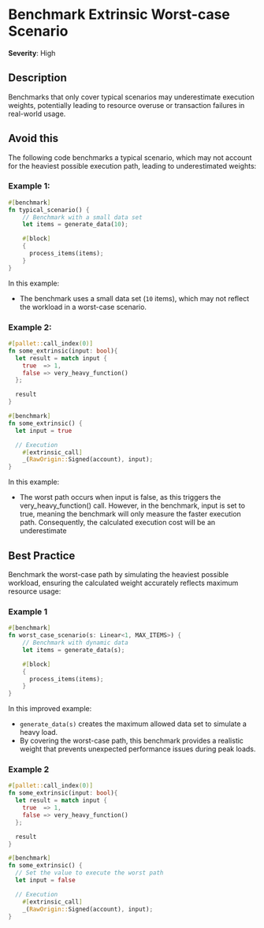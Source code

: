 # Benchmark Extrinsic Worst-case Scenario

**Severity**: High

## Description

Benchmarks that only cover typical scenarios may underestimate execution weights, potentially leading to resource
overuse or transaction failures in real-world usage.

## Avoid this

The following code benchmarks a typical scenario, which may not account for the heaviest possible execution path,
leading to underestimated weights:

### Example 1:

```rust
#[benchmark]
fn typical_scenario() {
    // Benchmark with a small data set
    let items = generate_data(10);

    #[block]
    {
      process_items(items);
    }
}
```

In this example:

- The benchmark uses a small data set (`10` items), which may not reflect the workload in a worst-case scenario.

### Example 2:

```rust
#[pallet::call_index(0)]
fn some_extrinsic(input: bool){
  let result = match input {
    true  => 1,
    false => very_heavy_function()
  };

  result
}

#[benchmark]
fn some_extrinsic() {
  let input = true

  // Execution
	#[extrinsic_call]
	_(RawOrigin::Signed(account), input);
}
```

In this example:

- The worst path occurs when input is false, as this triggers the very_heavy_function() call. However, in the benchmark, input is set to true, meaning the benchmark will only measure the faster execution path. Consequently, the calculated execution cost will be an underestimate

## Best Practice

Benchmark the worst-case path by simulating the heaviest possible workload, ensuring the calculated weight accurately
reflects maximum resource usage:

### Example 1

```rust
#[benchmark]
fn worst_case_scenario(s: Linear<1, MAX_ITEMS>) {
    // Benchmark with dynamic data
    let items = generate_data(s);

    #[block]
    {
      process_items(items);
    }
}
```

In this improved example:

- `generate_data(s)` creates the maximum allowed data set to simulate a heavy load.
- By covering the worst-case path, this benchmark provides a realistic weight that prevents unexpected performance
  issues during peak loads.

### Example 2

```rust
#[pallet::call_index(0)]
fn some_extrinsic(input: bool){
  let result = match input {
    true  => 1,
    false => very_heavy_function()
  };

  result
}

#[benchmark]
fn some_extrinsic() {
  // Set the value to execute the worst path
  let input = false

  // Execution
	#[extrinsic_call]
	_(RawOrigin::Signed(account), input);
}
```
